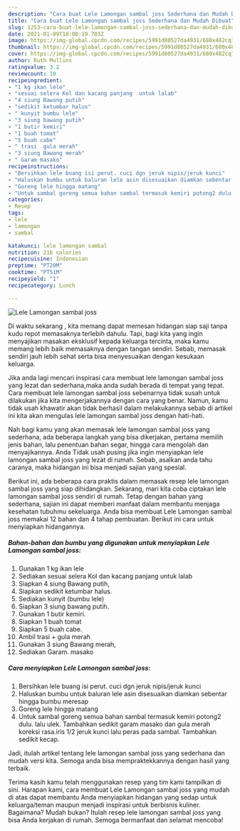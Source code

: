 ```yaml
---
description: "Cara buat Lele Lamongan sambal joss Sederhana dan Mudah Dibuat"
title: "Cara buat Lele Lamongan sambal joss Sederhana dan Mudah Dibuat"
slug: 1253-cara-buat-lele-lamongan-sambal-joss-sederhana-dan-mudah-dibuat
date: 2021-01-09T18:08:19.703Z
image: https://img-global.cpcdn.com/recipes/5991d80527da4931/680x482cq70/lele-lamongan-sambal-joss-foto-resep-utama.jpg
thumbnail: https://img-global.cpcdn.com/recipes/5991d80527da4931/680x482cq70/lele-lamongan-sambal-joss-foto-resep-utama.jpg
cover: https://img-global.cpcdn.com/recipes/5991d80527da4931/680x482cq70/lele-lamongan-sambal-joss-foto-resep-utama.jpg
author: Ruth Mullins
ratingvalue: 3.2
reviewcount: 10
recipeingredient:
- "1 kg ikan lele"
- "sesuai selera Kol dan kacang panjang  untuk lalab"
- "4 siung Bawang putih"
- "sedikit ketumbar halus"
- " kunyit bumbu lele"
- "3 siung bawang putih"
- "1 butir kemiri"
- "1 buah tomat"
- "5 buah cabe"
- " trasi  gula merah"
- "3 siung Bawang merah"
- " Garam masako"
recipeinstructions:
- "Bersihkan lele buang isi perut. cuci dgn jeruk nipis/jeruk kunci"
- "Haluskan bumbu untuk baluran lele asin disesuaikan diamkan sebentar hingga bumbu meresap"
- "Goreng lele hingga matang"
- "Untuk sambal goreng semua bahan sambal termasuk kemiri potong2 dulu. lalu ulek. Tambahkan sedikit garam masako dan gula merah koreksi rasa.iris 1/2 jeruk kunci lalu peras pada sambal. Tambahkan sedikit kecap."
categories:
- Resep
tags:
- lele
- lamongan
- sambal

katakunci: lele lamongan sambal 
nutrition: 216 calories
recipecuisine: Indonesian
preptime: "PT20M"
cooktime: "PT51M"
recipeyield: "1"
recipecategory: Lunch

---
```



![Lele Lamongan sambal joss](https://img-global.cpcdn.com/recipes/5991d80527da4931/680x482cq70/lele-lamongan-sambal-joss-foto-resep-utama.jpg)

Di waktu  sekarang , kita memang dapat memesan hidangan siap saji tanpa kudu repot memasaknya terlebih dahulu. Tapi, bagi kita yang ingin menyajikan masakan eksklusif kepada keluarga tercinta, maka kamu memang lebih baik memasaknya dengan tangan sendiri. Sebab, memasak sendiri jauh lebih sehat serta bisa menyesuaikan dengan kesukaan keluarga.

Jika anda lagi mencari inspirasi cara membuat lele lamongan sambal joss yang lezat dan sederhana,maka anda sudah berada di tempat yang tepat. Cara membuat lele lamongan sambal joss  sebenarnya tidak susah untuk dilakukan jika kita mengerjakannya dengan cara yang benar. Namun, kamu tidak usah khawatir akan tidak berhasil dalam melakukannya 
sebab di artikel ini kita akan mengulas lele lamongan sambal joss dengan hati-hati.  



Nah bagi kamu yang akan memasak lele lamongan sambal joss yang sederhana, ada beberapa langkah yang bisa dikerjakan, pertama memilih jenis bahan, lalu penentuan bahan segar, hingga cara mengolah dan menyajikannya. Anda Tidak usah pusing jika ingin menyiapkan lele lamongan sambal joss yang lezat di rumah. Sebab, asalkan anda  tahu caranya, maka hidangan ini bisa menjadi sajian yang spesial.

Berikut ini, ada beberapa cara praktis  dalam memasak resep lele lamongan sambal joss yang siap dihidangkan. Sekarang, mari kita coba ciptakan lele lamongan sambal joss sendiri di rumah. Tetap dengan bahan yang sederhana, sajian ini dapat memberi manfaat dalam membantu menjaga kesehatan tubuhmu sekeluarga. Anda bisa membuat Lele Lamongan sambal joss memakai 12 bahan dan 4 tahap pembuatan. Berikut ini cara untuk menyiapkan hidangannya.

<!--inarticleads1-->

##### Bahan-bahan dan bumbu yang digunakan untuk menyiapkan Lele Lamongan sambal joss:

1. Gunakan 1 kg ikan lele
1. Sediakan sesuai selera Kol dan kacang panjang  untuk lalab
1. Siapkan 4 siung Bawang putih,
1. Siapkan sedikit ketumbar halus.
1. Sediakan  kunyit (bumbu lele)
1. Siapkan 3 siung bawang putih.
1. Gunakan 1 butir kemiri.
1. Siapkan 1 buah tomat
1. Siapkan 5 buah cabe.
1. Ambil  trasi + gula merah
1. Gunakan 3 siung Bawang merah,
1. Sediakan  Garam. masako




<!--inarticleads2-->

##### Cara menyiapkan Lele Lamongan sambal joss:

1. Bersihkan lele buang isi perut. cuci dgn jeruk nipis/jeruk kunci
1. Haluskan bumbu untuk baluran lele asin disesuaikan diamkan sebentar hingga bumbu meresap
1. Goreng lele hingga matang
1. Untuk sambal goreng semua bahan sambal termasuk kemiri potong2 dulu. lalu ulek. Tambahkan sedikit garam masako dan gula merah koreksi rasa.iris 1/2 jeruk kunci lalu peras pada sambal. Tambahkan sedikit kecap.




Jadi, itulah artikel tentang  lele lamongan sambal joss  yang sederhana dan mudah versi kita. Semoga anda bisa mempraktekkannya dengan hasil yang terbaik. 

Terima kasih kamu telah menggunakan resep yang tim kami tampilkan di sini. Harapan kami, cara membuat  Lele Lamongan sambal joss yang mudah di atas dapat membantu Anda menyiapkan hidangan yang sedap untuk keluarga/teman maupun menjadi inspirasi untuk berbisnis kuliner. Bagaimana? Mudah bukan? Itulah resep lele lamongan sambal joss yang bisa Anda kerjakan di rumah. Semoga bermanfaat dan selamat mencoba!

